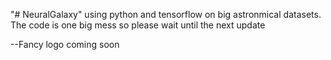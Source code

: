 "# NeuralGalaxy" 
using python and tensorflow on big astronmical datasets. The code is one big mess so please wait until the next update


--Fancy logo coming soon 
